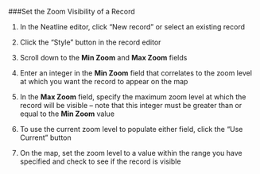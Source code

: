 ###Set the Zoom Visibility of a Record

1. In the Neatline editor, click “New record” or select an existing record

2. Click the “Style” button in the record editor

3. Scroll down to the **Min Zoom** and **Max Zoom** fields

4. Enter an integer in the **Min Zoom** field that correlates to the zoom level at which you want the record to appear on the map

5. In the **Max Zoom** field, specify the maximum zoom level at which the record will be visible – note that this integer must be greater than or equal to the **Min Zoom** value

6. To use the current zoom level to populate either field, click the “Use Current” button

7. On the map, set the zoom level to a value within the range you have specified and check to see if the record is visible
